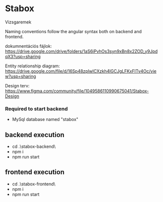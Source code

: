 # Stabox

Vizsgaremek

Naming conventions follow the angular syntax both on backend and frontend.

dokumnentációs fájlok:
https://drive.google.com/drive/folders/1aS6iPvhOs3syn9xBn8x2ZOD_y9JpdqX3?usp=sharing

Entity relationship diagram:
https://drive.google.com/file/d/16Sp48zplwlCXzkh4lGCJgLFKxFITv4Oc/view?usp=sharing

Design terv:
https://www.figma.com/community/file/1049586110990675041/Stabox-Design

### Required to start backend

- MySql database named "stabox"

## backend execution

- cd .\stabox-backend\
- npm i
- npm run start

## frontend execution

- cd .\stabox-frontend\
- npm i
- npm run start
